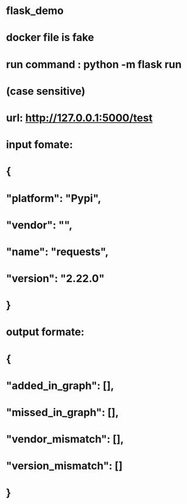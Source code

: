 # flask_demo

# docker file is fake
# run command : python -m flask run

# (case sensitive)
# url: http://127.0.0.1:5000/test
# input fomate:
# {
# 	"platform": "Pypi",
#     "vendor": "",
#     "name": "requests",
#     "version": "2.22.0"
# }
# output formate:
# {
#     "added_in_graph": [],
#     "missed_in_graph": [],
#     "vendor_mismatch": [],
#     "version_mismatch": []
# }
